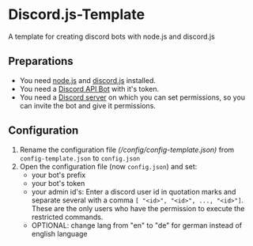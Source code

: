 # Discord.js-Template
A template for creating discord bots with node.js and discord.js

## Preparations
* You need [node.js](https://nodejs.org/en/) and [discord.js](https://discord.js.org/#/) installed.
* You need a [Discord API Bot](https://discord.com/developers/applications) with it's token.
* You need a [Discord server](https://support.discord.com/hc/en-us/articles/204849977-How-do-I-create-a-server) on which you can set permissions, so you can invite the bot and give it permissions.

## Configuration
1. Rename the configuration file *(/config/config-template.json)* from ```config-template.json``` to ```config.json```
2. Open the configuration file (now ```config.json```) and set:
   * your bot's prefix
   * your bot's token
   * your admin id's: Enter a discord user id in quotation marks and separate several with a comma ```[ "<id>", "<id>", ..., "<id>"]```.\
     These are the only users who have the permission to execute the restricted commands.
   * OPTIONAL: change lang from "en" to "de" for german instead of english language 
